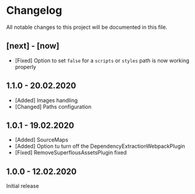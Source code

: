 # Changelog
All notable changes to this project will be documented in this file.

## [next] - [now]

* [Fixed] Option to set `false` for a `scripts` or `styles` path is now working properly

## 1.1.0 - 20.02.2020

* [Added] Images handling
* [Changed] Paths configuration

## 1.0.1 - 19.02.2020

* [Added] SourceMaps
* [Added] Option tu turn off the DependencyExtractionWebpackPlugin
* [Fixed] RemoveSuperflousAssetsPlugin fixed

## 1.0.0 - 12.02.2020

Initial release
